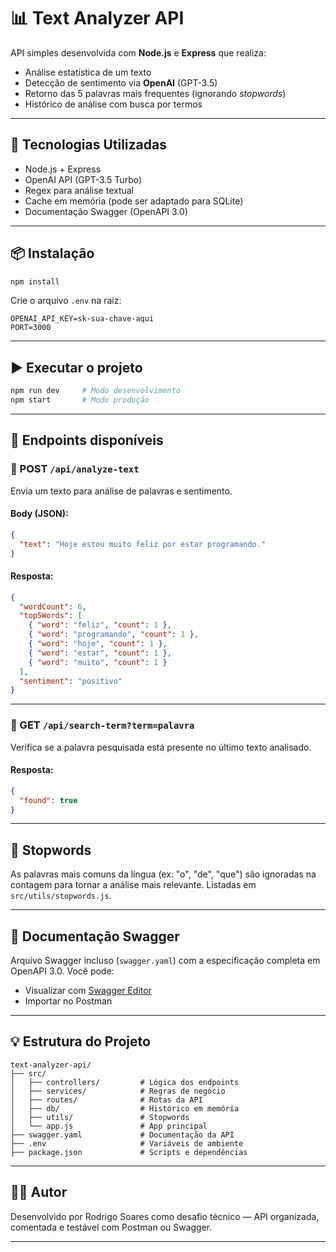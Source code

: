 # 📊 Text Analyzer API

API simples desenvolvida com **Node.js** e **Express** que realiza:
- Análise estatística de um texto
- Detecção de sentimento via **OpenAI** (GPT-3.5)
- Retorno das 5 palavras mais frequentes (ignorando *stopwords*)
- Histórico de análise com busca por termos

---

## 🚀 Tecnologias Utilizadas

- Node.js + Express
- OpenAI API (GPT-3.5 Turbo)
- Regex para análise textual
- Cache em memória (pode ser adaptado para SQLite)
- Documentação Swagger (OpenAPI 3.0)

---

## 📦 Instalação

```bash
npm install
```

Crie o arquivo `.env` na raiz:

```env
OPENAI_API_KEY=sk-sua-chave-aqui
PORT=3000
```

---

## ▶️ Executar o projeto

```bash
npm run dev     # Modo desenvolvimento
npm start       # Modo produção
```

---

## 📌 Endpoints disponíveis

### 🔹 POST `/api/analyze-text`

Envia um texto para análise de palavras e sentimento.

#### Body (JSON):
```json
{
  "text": "Hoje estou muito feliz por estar programando."
}
```

#### Resposta:
```json
{
  "wordCount": 6,
  "top5Words": [
    { "word": "feliz", "count": 1 },
    { "word": "programando", "count": 1 },
    { "word": "hoje", "count": 1 },
    { "word": "estar", "count": 1 },
    { "word": "muito", "count": 1 }
  ],
  "sentiment": "positivo"
}
```

---

### 🔹 GET `/api/search-term?term=palavra`

Verifica se a palavra pesquisada está presente no último texto analisado.

#### Resposta:
```json
{
  "found": true
}
```

---

## 🧠 Stopwords

As palavras mais comuns da língua (ex: "o", "de", "que") são ignoradas na contagem para tornar a análise mais relevante. Listadas em `src/utils/stopwords.js`.

---

## 📄 Documentação Swagger

Arquivo Swagger incluso (`swagger.yaml`) com a especificação completa em OpenAPI 3.0.
Você pode:
- Visualizar com [Swagger Editor](https://editor.swagger.io)
- Importar no Postman

---

## 💡 Estrutura do Projeto

```
text-analyzer-api/
├── src/
│   ├── controllers/         # Lógica dos endpoints
│   ├── services/            # Regras de negócio
│   ├── routes/              # Rotas da API
│   ├── db/                  # Histórico em memória
│   ├── utils/               # Stopwords
│   └── app.js               # App principal
├── swagger.yaml             # Documentação da API
├── .env                     # Variáveis de ambiente
├── package.json             # Scripts e dependências
```

---

## 👨‍💻 Autor

Desenvolvido por Rodrigo Soares como desafio técnico — API organizada, comentada e testável com Postman ou Swagger.

---

